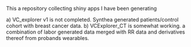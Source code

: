 This a repository collecting shiny apps I have been generating

a) VC_explorer v1 is not completed. Synthea generated patients/control cohort with breast cancer data. 
b) VCExplorer_CT is somewhat working. a combination of labor generated data merged with RR data and derivatives thereof from probands wearables. 
